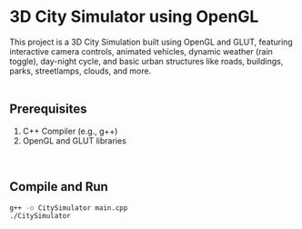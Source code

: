 # 3D City Simulator using OpenGL
This project is a 3D City Simulation built using OpenGL and GLUT, featuring interactive camera controls, animated vehicles, dynamic weather (rain toggle), day-night cycle, and basic urban structures like roads, buildings, parks, streetlamps, clouds, and more.
<br>
<br>
## Prerequisites
1. C++ Compiler (e.g., g++)
2. OpenGL and GLUT libraries
<br>


## Compile and Run

```bash
g++ -o CitySimulator main.cpp
./CitySimulator
```
